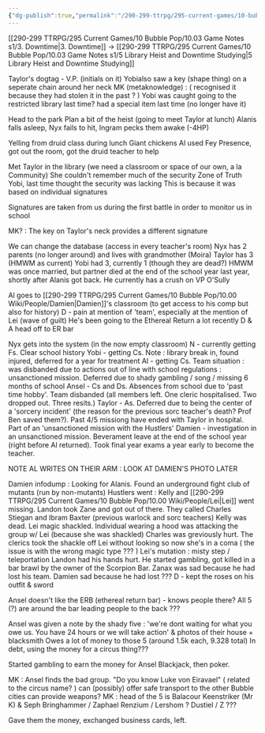 ```yaml
---
{"dg-publish":true,"permalink":"/290-299-ttrpg/295-current-games/10-bubble-pop/10-03-game-notes-s1/4-chickens-and-shady-deals/"}
---
```



[[290-299 TTRPG/295 Current Games/10 Bubble Pop/10.03 Game Notes s1/3. Downtime\|3. Downtime]] -> [[290-299 TTRPG/295 Current Games/10 Bubble Pop/10.03 Game Notes s1/5 Library Heist and Downtime Studying\|5 Library Heist and Downtime Studying]]

Taylor's dogtag - V.P. (initials on it)
	Yobialso saw a key (shape thing) on a seperate chain around her neck
		MK (metaknowledge) : ( recognised it because they had stolen it in the past ? )
		 Yobi was caught going to the restricted library last time?
		 had a special item last time (no longer have it)
		 
Head to the park
Plan a bit of the heist (going to meet Taylor at lunch)
Alanis falls asleep, Nyx fails to hit, Ingram pecks them awake (-4HP)

Yelling from druid class during lunch
Giant chickens
Al used Fey Presence, got out the room, got the druid teacher to help

Met Taylor in the library (we need a classroom or space of our own, a la Community)
She couldn't remember much of the security
	Zone of Truth
Yobi, last time thought the security was lacking
	This is because it was based on individual signatures

Signatures are taken from us during the first battle in order to monitor us in school

MK? : The key on Taylor's neck provides a different signature

We can change the database (access in every teacher's room)
Nyx has 2 parents (no longer around) and lives with grandmother (Moira)
Taylor has 3 (HMWM as current)
Yobi had 3, currently 1 (though they are dead?)
HMWM was once married, but partner died at the end of the school year last year, shortly after Alanis got back. He currently has a crush on VP O'Sully

Al goes to [[290-299 TTRPG/295 Current Games/10 Bubble Pop/10.00 Wiki/People/Damien\|Damien]]'s classroom (to get access to his comp but also for history)
D - pain at mention of 'team', especially at the mention of Lei (wave of guilt)
He's been going to the Ethereal Return a lot recently
D & A head off to ER bar

Nyx gets into the system (in the now empty classroom)
N - currently getting Fs. Clear school history
Yobi - getting Cs. Note : library break in, found injured, deferred for a year for treatment
Al - getting Cs. Team situation : was disbanded due to actions out of line with school regulations : unsanctioned mission. Deferred due to shady gambling / song / missing 6 months of school
Ansel - Cs and Ds. Absences from school due to 'past time hobby'. Team disbanded (all members left. One cleric hospitalised. Two dropped out. Three resits.)
Taylor - As. Deferred due to being the center of a 'sorcery incident' (the reason for the previous sorc teacher's death? Prof Ben saved them?). Past 4/5 missiong have ended with Taylor in hospital. Part of an 'unsanctioned mission with the Hustlers'
Damien - investigation in an unsanctioned mission. Beverament leave at the end of the school year (right before Al returned). Took final year exams a year early to become the teacher.

NOTE AL WRITES ON THEIR ARM : LOOK AT DAMIEN'S PHOTO LATER

Damien infodump :
Looking for Alanis. Found an underground fight club of mutants (run by non-mutants)
Hustlers went : Kelly and [[290-299 TTRPG/295 Current Games/10 Bubble Pop/10.00 Wiki/People/Lei\|Lei]] went missing. Landon took Zane and got out of there. 
They called Charles Stiegan and Ibram Baxter (previous warlock and sorc teachers)
Kelly was dead. Lei magic shackled. Individual wearing a hood was attacking the group w/ Lei (because she was shackled)
Charles was greviously hurt.
The clerics took the shackle off Lei without looking so now she's in a coma ( the issue is with the wrong magic type ??? )
	Lei's mutation : misty step / teleportation
Landon had his hands hurt. He started gambling, got killed in a bar brawl by the owner of the Scorpion Bar.
Zanax was sad because he had lost his team. 
Damien sad because he had lost ???
D - kept the roses on his outfit & sword

Ansel doesn't like the ERB (ethereal return bar) - knows people there?
All 5 (?) are around the bar
	leading people to the back ???
	
Ansel was given a note by the shady five : 'we're dont waiting for what you owe us. You have 24 hours or we will take action' & photos of their house + blacksmith
Owes a lot of money to those 5 (around 1.5k each, 9.328 total)
In debt, using the money for a circus thing???

Started gambling to earn the money for Ansel
Blackjack, then poker. 

MK : Ansel finds the bad group.
	"Do you know Luke von Eiravael"
	( related to the circus name? )
	can (possibly) offer safe transport to the other Bubble cities
	can provide weapons?
MK : head of the 5 is Balacour Keenstriker (Mr K)
	& Seph Bringhammer / Zaphael Renzium / Lershom ? Dustiel / Z ???

Gave them the money, exchanged business cards, left.